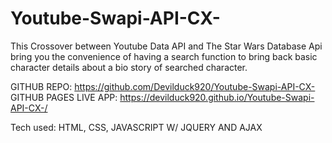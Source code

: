 # Youtube-Swapi-API-CX-
This Crossover between Youtube Data API and The Star Wars Database Api bring you the convenience of having a search function to bring back basic character details about a bio story of searched character. 

GITHUB REPO:           https://github.com/Devilduck920/Youtube-Swapi-API-CX-
GITHUB PAGES LIVE APP: https://devilduck920.github.io/Youtube-Swapi-API-CX-/

Tech used:  HTML, CSS, JAVASCRIPT W/ JQUERY AND AJAX
